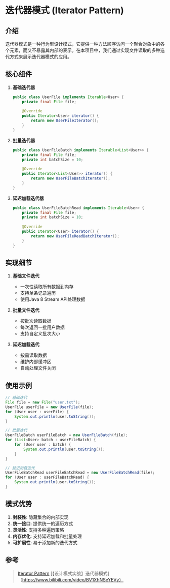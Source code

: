 # 迭代器模式 (Iterator Pattern)

## 介绍

迭代器模式是一种行为型设计模式，它提供一种方法顺序访问一个聚合对象中的各个元素，而又不暴露其内部的表示。在本项目中，我们通过实现文件读取的多种迭代方式来展示迭代器模式的应用。

## 核心组件

1. **基础迭代器**
   ```java
   public class UserFile implements Iterable<User> {
       private final File file;
       
       @Override
       public Iterator<User> iterator() {
           return new UserFileIterator();
       }
   }
   ```

2. **批量迭代器**
   ```java
   public class UserFileBatch implements Iterable<List<User>> {
       private final File file;
       private int batchSize = 10;
       
       @Override
       public Iterator<List<User>> iterator() {
           return new UserFileBatchIterator();
       }
   }
   ```

3. **延迟加载迭代器**
   ```java
   public class UserFileBatchRead implements Iterable<User> {
       private final File file;
       private int batchSize = 10;
       
       @Override
       public Iterator<User> iterator() {
           return new UserFileReadBatchIterator();
       }
   }
   ```

## 实现细节

1. **基础文件迭代**
   - 一次性读取所有数据到内存
   - 支持单条记录遍历
   - 使用Java 8 Stream API处理数据

2. **批量文件迭代**
   - 按批次读取数据
   - 每次返回一批用户数据
   - 支持自定义批次大小

3. **延迟加载迭代**
   - 按需读取数据
   - 维护内部缓冲区
   - 自动处理文件关闭

## 使用示例

```java
// 基础迭代
File file = new File("user.txt");
UserFile userFile = new UserFile(file);
for (User user : userFile) {
    System.out.println(user.toString());
}

// 批量迭代
UserFileBatch userFileBatch = new UserFileBatch(file);
for (List<User> batch : userFileBatch) {
    for (User user : batch) {
        System.out.println(user.toString());
    }
}

// 延迟加载迭代
UserFileBatchRead userFileBatchRead = new UserFileBatchRead(file);
for (User user : userFileBatchRead) {
    System.out.println(user.toString());
}
```

## 模式优势

1. **封装性**: 隐藏集合的内部实现
2. **统一接口**: 提供统一的遍历方式
3. **灵活性**: 支持多种遍历策略
4. **内存优化**: 支持延迟加载和批量处理
5. **可扩展性**: 易于添加新的迭代方式

## 参考

> [Iterator Pattern](https://refactoringguru.cn/design-patterns/iterator) 
> [【设计模式实战】迭代器模式]（https://www.bilibili.com/video/BV1XhNSeYEVy）
